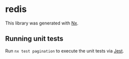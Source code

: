 # redis

This library was generated with [Nx](https://nx.dev).

## Running unit tests

Run `nx test pagination` to execute the unit tests via [Jest](https://jestjs.io).
